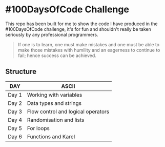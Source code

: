 # #100DaysOfCode Challenge

This repo has been built for me to show the code I have produced in the #100DaysOfCode challenge, it's for fun and shouldn't really be taken seriously by any professional programmers.

> If one is to learn, one must make mistakes and one must be able to make those mistakes with humility and an eagerness to continue to fail; hence success can be achieved. 

## Structure
|DAY             |ASCII                  |
|--------|-------------------------------|
|Day 1   |Working with variables|
|Day 2   |Data types and strings|
|Day 3   |Flow control and logical operators|
|Day 4   |Randomisation and lists
|Day 5   |For loops
|Day 6   |Functions and Karel
